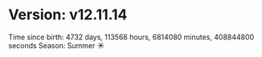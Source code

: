 # Version: v12.11.14
Time since birth: 4732 days, 113568 hours, 6814080 minutes, 408844800 seconds
Season: Summer ☀️
